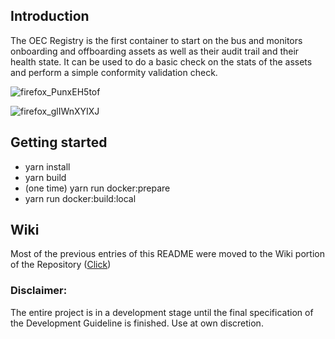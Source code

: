 ## Introduction
The OEC Registry is the first container to start on the bus and monitors onboarding and offboarding assets as well as their audit trail and their health state. It can be used to do a basic check on the stats of the assets and perform a simple conformity validation check.


![firefox_PunxEH5tof](https://user-images.githubusercontent.com/55870966/88534795-1d1dd980-d009-11ea-9a30-eb5094d54c77.png)

![firefox_glIWnXYIXJ](https://user-images.githubusercontent.com/55870966/88534811-24dd7e00-d009-11ea-8699-b6267e277cb8.png)

## Getting started
- yarn install
- yarn build
- (one time) yarn run docker:prepare
- yarn run docker:build:local

## Wiki
Most of the previous entries of this README were moved to the Wiki portion of the Repository ([Click](https://github.com/OI4/oi4-registry/wiki))

### Disclaimer:
The entire project is in a development stage until the final specification of the Development Guideline is finished. Use at own discretion.